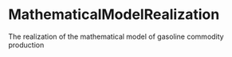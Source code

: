 # MathematicalModelRealization
The realization of the mathematical model of gasoline commodity production
